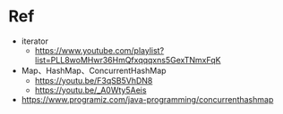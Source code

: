 # Ref
- iterator
  - https://www.youtube.com/playlist?list=PLL8woMHwr36HmQfxqqqxns5GexTNmxFqK
- Map、HashMap、ConcurrentHashMap
  - https://youtu.be/F3qSB5VhDN8
  - https://youtu.be/_A0Wty5Aeis
- https://www.programiz.com/java-programming/concurrenthashmap
